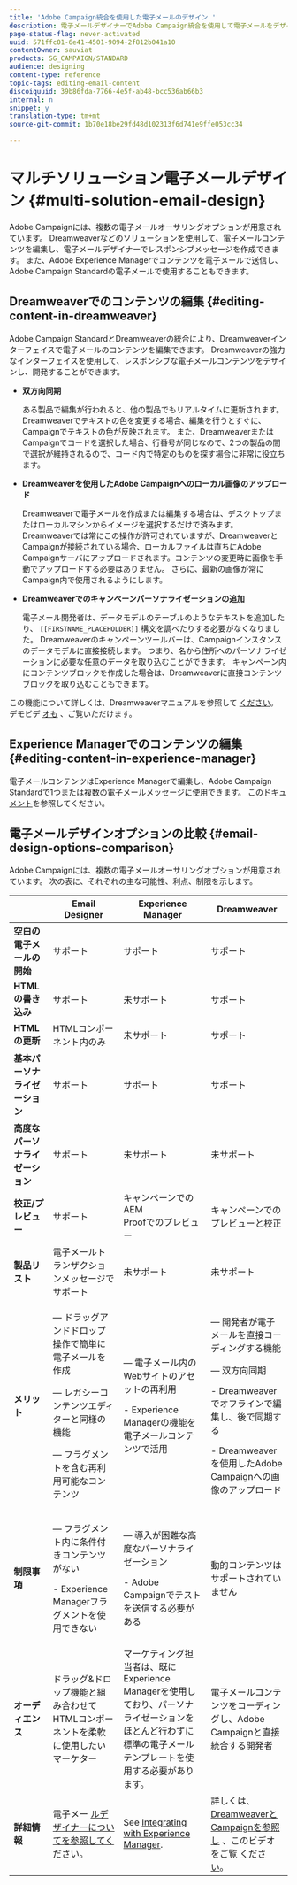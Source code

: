```yaml
---
title: 'Adobe Campaign統合を使用した電子メールのデザイン '
description: 電子メールデザイナーでAdobe Campaign統合を使用して電子メールをデザインする方法を確認します。
page-status-flag: never-activated
uuid: 571ffc01-6e41-4501-9094-2f812b041a10
contentOwner: sauviat
products: SG_CAMPAIGN/STANDARD
audience: designing
content-type: reference
topic-tags: editing-email-content
discoiquuid: 39b86fda-7766-4e5f-ab48-bcc536ab66b3
internal: n
snippet: y
translation-type: tm+mt
source-git-commit: 1b70e18be29fd48d102313f6d741e9ffe053cc34

---
```



# マルチソリューション電子メールデザイン {#multi-solution-email-design}

Adobe Campaignには、複数の電子メールオーサリングオプションが用意されています。 Dreamweaverなどのソリューションを使用して、電子メールコンテンツを編集し、電子メールデザイナーでレスポンシブメッセージを作成できます。 また、Adobe Experience Managerでコンテンツを電子メールで送信し、Adobe Campaign Standardの電子メールで使用することもできます。

## Dreamweaverでのコンテンツの編集 {#editing-content-in-dreamweaver}

Adobe Campaign StandardとDreamweaverの統合により、Dreamweaverインターフェイスで電子メールのコンテンツを編集できます。 Dreamweaverの強力なインターフェイスを使用して、レスポンシブな電子メールコンテンツをデザインし、開発することができます。

* **双方向同期**

   ある製品で編集が行われると、他の製品でもリアルタイムに更新されます。 Dreamweaverでテキストの色を変更する場合、編集を行うとすぐに、Campaignでテキストの色が反映されます。 また、DreamweaverまたはCampaignでコードを選択した場合、行番号が同じなので、2つの製品の間で選択が維持されるので、コード内で特定のものを探す場合に非常に役立ちます。

* **Dreamweaverを使用したAdobe Campaignへのローカル画像のアップロード**

   Dreamweaverで電子メールを作成または編集する場合は、デスクトップまたはローカルマシンからイメージを選択するだけで済みます。 Dreamweaverでは常にこの操作が許可されていますが、DreamweaverとCampaignが接続されている場合、ローカルファイルは直ちにAdobe Campaignサーバにアップロードされます。コンテンツの変更時に画像を手動でアップロードする必要はありません。 さらに、最新の画像が常にCampaign内で使用されるようにします。

* **Dreamweaverでのキャンペーンパーソナライゼーションの追加**

   電子メール開発者は、データモデルのテーブルのようなテキストを追加したり、 `[[FIRSTNAME_PLACEHOLDER]]` 構文を調べたりする必要がなくなりました。 Dreamweaverのキャンペーンツールバーは、Campaignインスタンスのデータモデルに直接接続します。 つまり、名から住所へのパーソナライゼーションに必要な任意のデータを取り込むことができます。 キャンペーン内にコンテンツブロックを作成した場合は、Dreamweaverに直接コンテンツブロックを取り込むこともできます。

この機能について詳しくは、Dreamweaverマニュアルを参照して [ください](https://helpx.adobe.com/dreamweaver/using/working-with-dreamweaver-and-campaign.html)。 デモビデ [オも](https://helpx.adobe.com/campaign/kt/acs/using/acs-dreamweaver-integration-feature-video-use.html) 、ご覧いただけます。

## Experience Managerでのコンテンツの編集 {#editing-content-in-experience-manager}

電子メールコンテンツはExperience Managerで編集し、Adobe Campaign Standardで1つまたは複数の電子メールメッセージに使用できます。 [このドキュメント](../../integrating/using/integrating-with-experience-manager.md)を参照してください。

## 電子メールデザインオプションの比較 {#email-design-options-comparison}

Adobe Campaignには、複数の電子メールオーサリングオプションが用意されています。 次の表に、それぞれの主な可能性、利点、制限を示します。

<table> 
 <thead> 
  <tr> 
   <th> </th> 
   <th> Email Designer<br /> </th> 
   <th> Experience Manager<br /> </th> 
   <th> Dreamweaver<br /> </th> 
  </tr> 
 </thead> 
 <tbody> 
  <tr> 
   <td> <strong>空白の電子メールの開始</strong><br /> </td> 
   <td> サポート<br /> </td> 
   <td> サポート<br /> </td> 
   <td> サポート<br /> </td> 
  </tr> 
  <tr> 
   <td> <strong>HTMLの書き込み</strong><br /> </td> 
   <td> サポート<br /> </td> 
   <td> 未サポート<br /> </td> 
   <td> サポート<br /> </td> 
  </tr> 
  <tr> 
   <td> <strong>HTMLの更新</strong><br /> </td> 
   <td> HTMLコンポーネント内のみ<br /> </td> 
   <td> 未サポート<br /> </td> 
   <td> サポート<br /> </td> 
  </tr> 
  <tr> 
   <td> <strong>基本パーソナライゼーション</strong><br /> </td> 
   <td> サポート<br /> </td> 
   <td> サポート<br /> </td> 
   <td> サポート<br /> </td> 
  </tr> 
  <tr> 
   <td> <strong>高度なパーソナライゼーション</strong><br /> </td> 
   <td> サポート<br /> </td> 
   <td> 未サポート<br /> </td> 
   <td> 未サポート<br /> </td> 
  </tr> 
  <tr> 
   <td> <strong>校正/プレビュー</strong><br /> </td> 
   <td> サポート<br /> </td> 
   <td> キャンペーンでのAEM<br /> Proofでのプレビュー<br /> </td> 
   <td> キャンペーンでのプレビューと校正<br /> </td> 
  </tr> 
  <tr> 
   <td> <strong>製品リスト</strong><br /> </td> 
   <td> 電子メールトランザクションメッセージでサポート<br /> </td> 
   <td> 未サポート<br /> </td> 
   <td> 未サポート<br /> </td> 
  </tr> 
  <tr> 
   <td> <strong>メリット</strong><br /> </td> 
   <td> 
     <p> — ドラッグアンドドロップ操作で簡単に電子メールを作成</p>
     <p> — レガシーコンテンツエディターと同様の機能</p>
     <p> — フラグメントを含む再利用可能なコンテンツ</p>
  </td> 
   <td> 
     <p> — 電子メール内のWebサイトのアセットの再利用</p>
     <p>- Experience Managerの機能を電子メールコンテンツで活用</p>
    </td> 
   <td> 
    <p> — 開発者が電子メールを直接コーディングする機能</p>
    <p> — 双方向同期</p>
    <p>- Dreamweaverでオフラインで編集し、後で同期する</p>
    <p>- Dreamweaverを使用したAdobe Campaignへの画像のアップロード</p>
  </td> 
  </tr> 
  <tr> 
   <td> <strong>制限事項</strong><br /> </td> 
   <td> 
     <p> — フラグメント内に条件付きコンテンツがない</p>
     <p>- Experience Managerフラグメントを使用できない</p>
  </td> 
   <td> 
     <p> — 導入が困難な高度なパーソナライゼーション</p>
     <p>- Adobe Campaignでテストを送信する必要がある</p>
  </td> 
   <td> 動的コンテンツはサポートされていません<br /> </td> 
  </tr> 
  <tr> 
   <td> <strong>オーディエンス</strong><br /> </td> 
   <td> ドラッグ&amp;ドロップ機能と組み合わせてHTMLコンポーネントを柔軟に使用したいマーケター<br /> </td> 
   <td> マーケティング担当者は、既にExperience Managerを使用しており、パーソナライゼーションをほとんど行わずに標準の電子メールテンプレートを使用する必要があります。<br /> </td> 
   <td> 電子メールコンテンツをコーディングし、Adobe Campaignと直接統合する開発者<br /> </td> 
  </tr> 
  <tr> 
   <td> <strong>詳細情報</strong><br /> </td> 
   <td> 電子メー <a href="../../designing/using/designing-content-in-adobe-campaign.md">ルデザイナーについてを参照してくださ</a>い。<br /> </td> 
   <td> See <a href="../../integrating/using/integrating-with-experience-manager.md">Integrating with Experience Manager</a>.<br /> </td> 
   <td> 詳しくは、 <a href="https://helpx.adobe.com/dreamweaver/using/working-with-dreamweaver-and-campaign.html">DreamweaverとCampaignを参照し</a> 、このビデオをご覧 <a href="https://helpx.adobe.com/campaign/kt/acs/using/acs-dreamweaver-integration-feature-video-use.html">ください</a>。<br /> </td> 
  </tr> 
 </tbody> 
</table>

